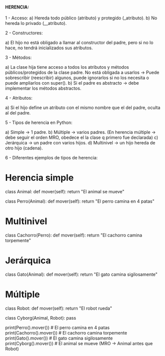 #### HERENCIA:

1 - Acceso:
a) Hereda todo público (atributo) y protegido (\_atributo).
b) No hereda lo privado (\_\_atributo).

2 - Constructores:

a) El hijo no está obligado a llamar al constructor del padre, pero si no lo hace, no tendrá inicializados sus atributos.

3 - Métodos:

a) La clase hija tiene acceso a todos los atributos y métodos públicos/protegidos de la clase padre. No está obligada a usarlos → Puede sobrescribir (reescribir) algunos, puede ignorarlos si no los necesita o puede ampliarlos con super().
b) Si el padre es abstracto → debe implementar los métodos abstractos.

4 - Atributos:

a) Si el hijo define un atributo con el mismo nombre que el del padre, oculta al del padre.

5 - Tipos de herencia en Python:

a) Simple → 1 padre.
b) Múltiple → varios padres. (En herencia múltiple → debe seguir el orden MRO, obedece el la clase q primero fue declarada)
c) Jerárquica → un padre con varios hijos.
d) Multinivel → un hijo hereda de otro hijo (cadena).

6 - Diferentes ejemplos de tipos de herencia:

# Herencia simple

class Animal:
def mover(self): return "El animal se mueve"

class Perro(Animal):
def mover(self): return "El perro camina en 4 patas"

# Multinivel

class Cachorro(Perro):
def mover(self): return "El cachorro camina torpemente"

# Jerárquica

class Gato(Animal):
def mover(self): return "El gato camina sigilosamente"

# Múltiple

class Robot:
def mover(self): return "El robot rueda"

class Cyborg(Animal, Robot):
pass

print(Perro().mover()) # El perro camina en 4 patas
print(Cachorro().mover()) # El cachorro camina torpemente
print(Gato().mover()) # El gato camina sigilosamente
print(Cyborg().mover()) # El animal se mueve (MRO → Animal antes que Robot)
